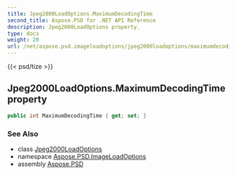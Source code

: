 ```yaml
---
title: Jpeg2000LoadOptions.MaximumDecodingTime
second_title: Aspose.PSD for .NET API Reference
description: Jpeg2000LoadOptions property. 
type: docs
weight: 20
url: /net/aspose.psd.imageloadoptions/jpeg2000loadoptions/maximumdecodingtime/
---
```

{{< psd/tize >}}
## Jpeg2000LoadOptions.MaximumDecodingTime property

```csharp
public int MaximumDecodingTime { get; set; }
```

### See Also

* class [Jpeg2000LoadOptions](../)
* namespace [Aspose.PSD.ImageLoadOptions](../../jpeg2000loadoptions/)
* assembly [Aspose.PSD](../../../)


